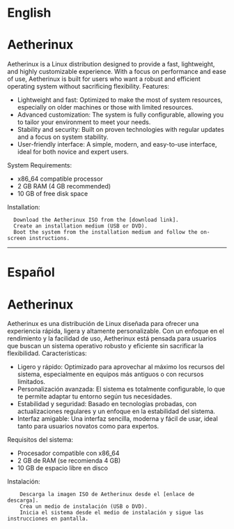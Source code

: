 
# English
# Aetherinux

Aetherinux is a Linux distribution designed to provide a fast, lightweight, and highly customizable experience. With a focus on performance and ease of use, Aetherinux is built for users who want a robust and efficient operating system without sacrificing flexibility.
Features:

  - Lightweight and fast: Optimized to make the most of system resources, especially on older machines or those with limited resources.
  - Advanced customization: The system is fully configurable, allowing you to tailor your environment to meet your needs.
  - Stability and security: Built on proven technologies with regular updates and a focus on system stability.
  - User-friendly interface: A simple, modern, and easy-to-use interface, ideal for both novice and expert users.

System Requirements:

  - x86_64 compatible processor
  - 2 GB RAM (4 GB recommended)
  - 10 GB of free disk space

Installation:
```
  Download the Aetherinux ISO from the [download link].
  Create an installation medium (USB or DVD).
  Boot the system from the installation medium and follow the on-screen instructions.
```

---

# Español
# Aetherinux

Aetherinux es una distribución de Linux diseñada para ofrecer una experiencia rápida, ligera y altamente personalizable. Con un enfoque en el rendimiento y la facilidad de uso, Aetherinux está pensada para usuarios que buscan un sistema operativo robusto y eficiente sin sacrificar la flexibilidad.
Características:

  - Ligero y rápido: Optimizado para aprovechar al máximo los recursos del sistema, especialmente en equipos más antiguos o con recursos limitados.
  - Personalización avanzada: El sistema es totalmente configurable, lo que te permite adaptar tu entorno según tus necesidades.
  - Estabilidad y seguridad: Basado en tecnologías probadas, con actualizaciones regulares y un enfoque en la estabilidad del sistema.
  - Interfaz amigable: Una interfaz sencilla, moderna y fácil de usar, ideal tanto para usuarios novatos como para expertos.

Requisitos del sistema:

  - Procesador compatible con x86_64
  - 2 GB de RAM (se recomienda 4 GB)
  - 10 GB de espacio libre en disco

Instalación:
```
    Descarga la imagen ISO de Aetherinux desde el [enlace de descarga].
    Crea un medio de instalación (USB o DVD).
    Inicia el sistema desde el medio de instalación y sigue las instrucciones en pantalla.
```
